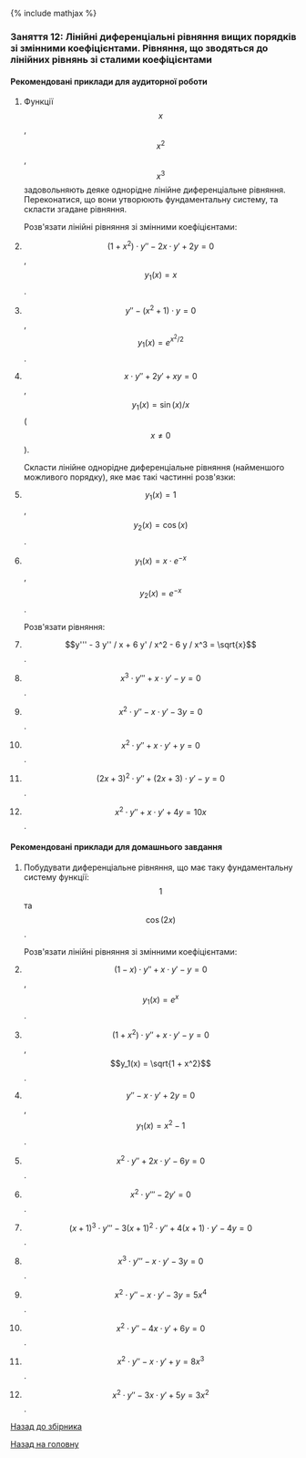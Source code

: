 {% include mathjax %}

### Заняття 12: Лінійні диференціальні рівняння вищих порядків зі змінними коефіцієнтами. Рівняння, що зводяться до лінійних рівнянь зі сталими коефіцієнтами

#### Рекомендовані приклади для аудиторної роботи

1. Функції $$x$$, $$x^2$$, $$x^3$$ задовольняють деяке однорідне лінійне диференціальне рівняння. Переконатися, що вони утворюють фундаментальну систему, та скласти згадане рівняння.

	Розв'язати лінійні рівняння зі змінними коефіцієнтами:

2. $$(1 + x^2) \cdot y'' - 2 x \cdot y' + 2 y = 0$$, $$y_1(x) = x$$.

3. $$y'' - (x^2 + 1) \cdot y = 0$$, $$y_1(x) = e^{x^2 / 2}$$.

4. $$x \cdot y'' + 2 y' + x y = 0$$, $$y_1(x) = \sin (x) / x$$ ($$x \ne 0$$).

	Скласти лінійне однорідне диференціальне рівняння (найменшого можливого порядку), яке має такі частинні розв'язки:

5. $$y_1(x) = 1$$, $$y_2(x) = \cos (x)$$.

6. $$y_1(x) = x \cdot e^{-x}$$, $$y_2(x) = e^{-x}$$.

	Розв'язати рівняння:

7. $$y''' - 3 y'' / x + 6 y' / x^2 - 6 y / x^3 = \sqrt{x}$$.

8. $$x^3 \cdot y''' + x \cdot y' - y = 0$$.

9. $$x^2 \cdot y'' - x \cdot y' - 3 y = 0$$.

10. $$x^2 \cdot y'' + x \cdot y' + y = 0$$.

11. $$(2 x + 3)^2 \cdot y'' + (2 x + 3) \cdot y' - y = 0$$.

12. $$x^2 \cdot y'' + x \cdot y' + 4 y = 10 x$$.

#### Рекомендовані приклади для домашнього завдання

1. Побудувати диференціальне рівняння, що має таку фундаментальну систему функції: $$1$$ та $$\cos (2x)$$.

	Розв'язати лінійні рівняння зі змінними коефіцієнтами:

2. $$(1 - x) \cdot y'' + x \cdot y' - y = 0$$, $$y_1(x) = e^x$$. 

3. $$(1 + x^2) \cdot y'' + x \cdot y' - y = 0$$, $$y_1(x) = \sqrt{1 + x^2}$$.

4. $$y'' - x \cdot y' + 2 y = 0$$, $$y_1(x) = x^2 - 1$$.

5. $$x^2 \cdot y'' + 2 x \cdot y' - 6 y = 0$$.

6. $$x^2 \cdot y''' - 2 y' = 0$$.

7. $$(x + 1)^3 \cdot y''' - 3 (x + 1)^2 \cdot y'' + 4 (x + 1) \cdot y' - 4 y = 0$$.

8. $$x^3 \cdot y''' - x \cdot y' - 3 y = 0$$.

9. $$x^2 \cdot y'' - x \cdot y' - 3 y = 5 x^4$$.

10. $$x^2 \cdot y'' - 4 x \cdot y' + 6 y = 0$$.

11. $$x^2 \cdot y'' - x \cdot y' + y = 8 x^3$$.

12. $$x^2 \cdot y'' - 3 x \cdot y' + 5 y = 3 x^2$$.

[Назад до збірника](README.md)

[Назад на головну](../README.md)
